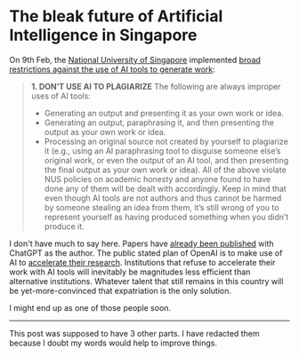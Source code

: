 # The bleak future of Artificial Intelligence in Singapore


On 9th Feb, the [National University of Singapore](https://www.nus.edu.sg/) implemented [broad restrictions against the use of AI tools to generate work](https://web.archive.org/web/20230209131829/https://libguides.nus.edu.sg/new2nus/acadintegrity#s-lib-ctab-22144949-5):

<!--more-->

> **1. DON’T USE AI TO PLAGIARIZE**
> The following are always improper uses of AI tools:
> * Generating an output and presenting it as your own work or idea.
> * Generating an output, paraphrasing it, and then presenting the output as your own work or idea.
> * Processing an original source not created by yourself to plagiarize it (e.g., using an AI paraphrasing tool to disguise someone else’s original work, or even the output of an AI tool, and then presenting the final output as your own work or idea).
> All of the above violate NUS policies on academic honesty and anyone found to have done any of them will be dealt with accordingly. Keep in mind that even though AI tools are not authors and thus cannot be harmed by someone stealing an idea from them, it’s still wrong of you to represent yourself as having produced something when you didn’t produce it.

I don't have much to say here. Papers have [already been published](https://www.nature.com/articles/d41586-023-00107-z) with ChatGPT as the author. The public stated plan of OpenAI is to make use of AI to [accelerate their research](https://openai.com/blog/our-approach-to-alignment-research/).  Institutions that refuse to accelerate their work with AI tools will inevitably be magnitudes less efficient than alternative institutions. Whatever talent that still remains in this country will be yet-more-convinced that expatriation is the only solution.

I might end up as one of those people soon.

---

This post was supposed to have 3 other parts. I have redacted them because I doubt my words would help to improve things.


